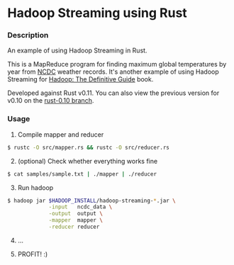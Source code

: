 # Hadoop Streaming using Rust

### Description

An example of using Hadoop Streaming in Rust.

This is a MapReduce program for finding maximum global temperatures by year
from [NCDC](http://ncdc.noaa.gov/) weather records.
It's another example of using Hadoop Streaming for
[Hadoop: The Definitive Guide](http://www.amazon.com/Hadoop-Definitive-Guide-Tom-White/dp/1449311520)
book.

Developed against Rust v0.11. You can also view the previous version for v0.10 on the
[rust-0.10 branch](https://github.com/d-unseductable/rust_hadoop_streaming/tree/rust-0.10).

### Usage

1. Compile mapper and reducer

  ```bash
  $ rustc -O src/mapper.rs && rustc -O src/reducer.rs
  ```

2. (optional) Check whether everything works fine

  ```bash
  $ cat samples/sample.txt | ./mapper | ./reducer
  ```

3. Run hadoop

  ```bash
  $ hadoop jar $HADOOP_INSTALL/hadoop-streaming-*.jar \
               -input   ncdc_data \
               -output  output \
               -mapper  mapper \
               -reducer reducer
  ```

4. ...

5. PROFIT! :)
